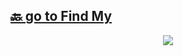 ## [🔙 go to Find My](https://github.com/LRvdLinden/find_my_dd_addon)


<p align="center">
  <img src="https://user-images.githubusercontent.com/77990847/117984419-1f52e980-b338-11eb-90d6-0432b736868e.png" />
</p>

